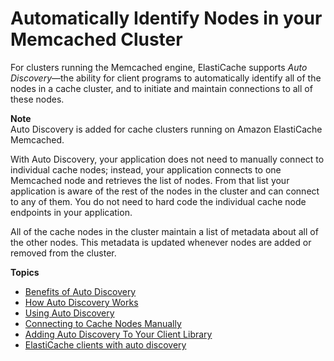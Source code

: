 # Automatically Identify Nodes in your Memcached Cluster<a name="AutoDiscovery"></a>

For clusters running the Memcached engine, ElastiCache supports *Auto Discovery*—the ability for client programs to automatically identify all of the nodes in a cache cluster, and to initiate and maintain connections to all of these nodes\. 

**Note**  
Auto Discovery is added for cache clusters running on Amazon ElastiCache Memcached\.

With Auto Discovery, your application does not need to manually connect to individual cache nodes; instead, your application connects to one Memcached node and retrieves the list of nodes\. From that list your application is aware of the rest of the nodes in the cluster and can connect to any of them\. You do not need to hard code the individual cache node endpoints in your application\.

All of the cache nodes in the cluster maintain a list of metadata about all of the other nodes\. This metadata is updated whenever nodes are added or removed from the cluster\.

**Topics**
+ [Benefits of Auto Discovery](AutoDiscovery.Benefits.md)
+ [How Auto Discovery Works](AutoDiscovery.HowAutoDiscoveryWorks.md)
+ [Using Auto Discovery](AutoDiscovery.Using.md)
+ [Connecting to Cache Nodes Manually](AutoDiscovery.Manual.md)
+ [Adding Auto Discovery To Your Client Library](AutoDiscovery.AddingToYourClientLibrary.md)
+ [ElastiCache clients with auto discovery](Clients.md)